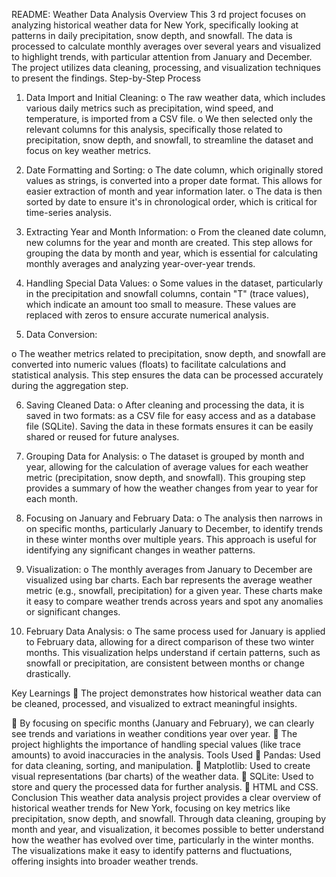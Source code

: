 README: Weather Data Analysis
Overview
This 3 rd project focuses on analyzing historical weather data for New York,
specifically looking at patterns in daily precipitation, snow depth, and snowfall.
The data is processed to calculate monthly averages over several years and
visualized to highlight trends, with particular attention from January and
December. The project utilizes data cleaning, processing, and visualization
techniques to present the findings.
Step-by-Step Process
1. Data Import and Initial Cleaning:
o The raw weather data, which includes various daily metrics such as
precipitation, wind speed, and temperature, is imported from a CSV
file.
o We then selected only the relevant columns for this analysis,
specifically those related to precipitation, snow depth, and snowfall,
to streamline the dataset and focus on key weather metrics.

2. Date Formatting and Sorting:
o The date column, which originally stored values as strings, is
converted into a proper date format. This allows for easier extraction
of month and year information later.
o The data is then sorted by date to ensure it&#39;s in chronological order,
which is critical for time-series analysis.
3. Extracting Year and Month Information:
o From the cleaned date column, new columns for the year and month
are created. This step allows for grouping the data by month and
year, which is essential for calculating monthly averages and
analyzing year-over-year trends.
4. Handling Special Data Values:
o Some values in the dataset, particularly in the precipitation and
snowfall columns, contain &quot;T&quot; (trace values), which indicate an
amount too small to measure. These values are replaced with zeros
to ensure accurate numerical analysis.

5. Data Conversion:

o The weather metrics related to precipitation, snow depth, and
snowfall are converted into numeric values (floats) to facilitate
calculations and statistical analysis. This step ensures the data can
be processed accurately during the aggregation step.

6. Saving Cleaned Data:
o After cleaning and processing the data, it is saved in two formats: as
a CSV file for easy access and as a database file (SQLite). Saving the
data in these formats ensures it can be easily shared or reused for
future analyses.
7. Grouping Data for Analysis:
o The dataset is grouped by month and year, allowing for the
calculation of average values for each weather metric (precipitation,
snow depth, and snowfall). This grouping step provides a summary
of how the weather changes from year to year for each month.

8. Focusing on January and February Data:
o The analysis then narrows in on specific months, particularly
January to December, to identify trends in these winter months over
multiple years. This approach is useful for identifying any significant
changes in weather patterns.

9. Visualization:
o The monthly averages from January to December are visualized
using bar charts. Each bar represents the average weather metric
(e.g., snowfall, precipitation) for a given year. These charts make it
easy to compare weather trends across years and spot any
anomalies or significant changes.

10. February Data Analysis:
o The same process used for January is applied to February data,
allowing for a direct comparison of these two winter months. This
visualization helps understand if certain patterns, such as snowfall
or precipitation, are consistent between months or change
drastically.

Key Learnings
 The project demonstrates how historical weather data can be cleaned,
processed, and visualized to extract meaningful insights.

 By focusing on specific months (January and February), we can clearly see
trends and variations in weather conditions year over year.
 The project highlights the importance of handling special values (like trace
amounts) to avoid inaccuracies in the analysis.
Tools Used
 Pandas: Used for data cleaning, sorting, and manipulation.
 Matplotlib: Used to create visual representations (bar charts) of the weather
data.
 SQLite: Used to store and query the processed data for further analysis.
 HTML and CSS.
Conclusion
This weather data analysis project provides a clear overview of historical weather
trends for New York, focusing on key metrics like precipitation, snow depth, and
snowfall. Through data cleaning, grouping by month and year, and visualization,
it becomes possible to better understand how the weather has evolved over time,
particularly in the winter months. The visualizations make it easy to identify
patterns and fluctuations, offering insights into broader weather trends.